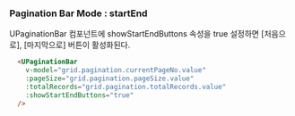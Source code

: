 ### Pagination Bar Mode : startEnd
UPaginationBar 컴포넌트에 showStartEndButtons 속성을 true 설정하면 [처음으로], [마지막으로] 버튼이 활성화된다.


```html
  <UPaginationBar
    v-model="grid.pagination.currentPageNo.value"
    :pageSize="grid.pagination.pageSize.value"
    :totalRecords="grid.pagination.totalRecords.value"
    :showStartEndButtons="true"
  />
```

